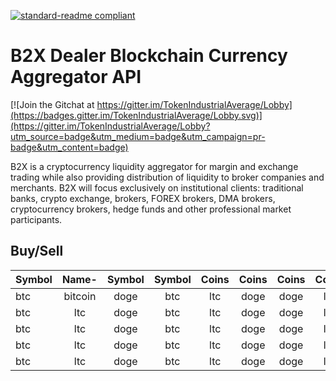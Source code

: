 [![standard-readme compliant](https://img.shields.io/badge/readme%20style-standard-brightgreen.svg?style=flat-square)](https://github.com/RichardLitt/standard-readme)

# B2X Dealer Blockchain Currency Aggregator API

[![Join the Gitchat at https://gitter.im/TokenIndustrialAverage/Lobby](https://badges.gitter.im/TokenIndustrialAverage/Lobby.svg)](https://gitter.im/TokenIndustrialAverage/Lobby?utm_source=badge&utm_medium=badge&utm_campaign=pr-badge&utm_content=badge)


B2X is a cryptocurrency liquidity aggregator for margin and exchange trading while also providing distribution of liquidity to broker companies and merchants. B2X will focus exclusively on institutional clients: traditional banks, crypto exchange, brokers, FOREX brokers, DMA brokers, cryptocurrency brokers, hedge funds and other professional market participants.


## Buy/Sell

| Symbol | Name- | Symbol | Symbol | Coins | Coins | Coins | Coins | Coins | Coins |
| -------|:-----:| :-----:| :----:|:-----:| :----:| :----:| :----:| :----:| -----:|
| btc    | bitcoin   | doge  | btc   | ltc   | doge  | doge  | ltc   | doge  | doge  |
| btc    | ltc   | doge  | btc   | ltc   | doge  | doge  | ltc   | doge  | doge  |
| btc    | ltc   | doge  | btc   | ltc   | doge  | doge  | ltc   | doge  | doge  |
| btc    | ltc   | doge  | btc   | ltc   | doge  | doge  | ltc   | doge  | doge  |
| btc    | ltc   | doge  | btc   | ltc   | doge  | doge  | ltc   | doge  | doge  |
